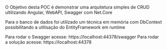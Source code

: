 O Objetivo desta POC é demonstrar uma arquitetura simples de CRUD ultilizando Angular, WebAPI, Swagger com Net.Core

Para o banco de dados foi utilizado um técnica em memória com DbContext possibilitando a utilisação do EntityFramework em runtime

Para rodar o Swagger acesse: https://localhost:44378/swagger
Para rodar a solução acesse: https://localhost:44378
